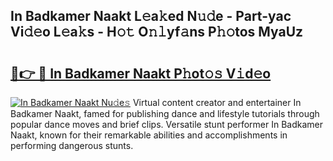 ## In Badkamer Naakt L𝚎a𝚔ed N𝚞𝚍e - Part-yac Vi𝚍𝚎o L𝚎a𝚔s - H𝚘𝚝 O𝚗𝚕yf𝚊ns P𝚑𝚘tos MyaUz

# <h2><a href="http://kf7by9.oniu.top/?m=In+Badkamer+Naakt">🔗👉 🔴 In Badkamer Naakt P𝚑ot𝚘𝚜 V𝚒d𝚎o</a></h2>

[![In Badkamer Naakt Nu𝚍e𝚜](https://i.imgur.com/0qMVB7G.gif)](http://kf7by9.oniu.top/?m=In+Badkamer+Naakt)
Virtual content creator and entertainer In Badkamer Naakt, famed for publishing dance and lifestyle tutorials through popular dance moves and brief clips. Versatile stunt performer In Badkamer Naakt, known for their remarkable abilities and accomplishments in performing dangerous stunts.  
